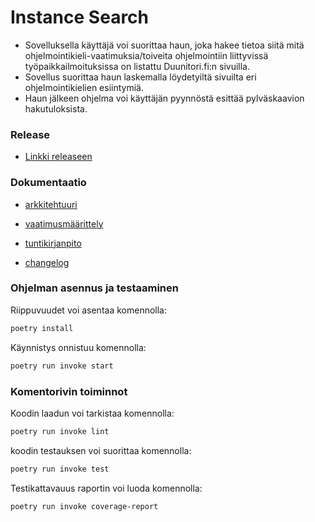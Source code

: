 # Instance Search

- Sovelluksella käyttäjä voi suorittaa haun, joka hakee tietoa siitä mitä ohjelmointikieli-vaatimuksia/toiveita ohjelmointiin liittyvissä työpaikkailmoituksissa on listattu Duunitori.fi:n sivuilla.
- Sovellus suorittaa haun laskemalla löydetyiltä sivuilta eri ohjelmointikielien esiintymiä.
- Haun jälkeen ohjelma voi käyttäjän pyynnöstä esittää pylväskaavion hakutuloksista.

### Release 
- [Linkki releaseen](https://github.com/pakkanep/ot-harjoitustyo/releases/tag/Viikko5)

### Dokumentaatio
- [arkkitehtuuri](https://github.com/pakkanep/ot-harjoitustyo/blob/master/Dokumentaatio/arkkitehtuuri.md)

- [vaatimusmäärittely](https://github.com/pakkanep/ot-harjoitustyo/blob/master/Dokumentaatio/vaatimusmaarittely.md)

- [tuntikirjanpito](https://github.com/pakkanep/ot-harjoitustyo/blob/master/Dokumentaatio/tuntikirjanpito.md)

- [changelog](https://github.com/pakkanep/ot-harjoitustyo/blob/master/Dokumentaatio/changelog.md)

### Ohjelman asennus ja testaaminen
Riippuvuudet voi asentaa komennolla:
```bash
poetry install
```

Käynnistys onnistuu komennolla:
```bash
poetry run invoke start
```

### Komentorivin toiminnot

Koodin laadun voi tarkistaa komennolla:
```bash
poetry run invoke lint
```

koodin testauksen voi suorittaa komennolla:
```bash
poetry run invoke test
```

Testikattavauus raportin voi luoda komennolla:
```bash
poetry run invoke coverage-report
```

  
